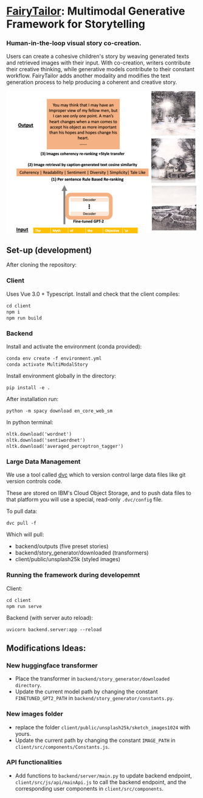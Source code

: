 # [FairyTailor](http://fairytailor.org/): Multimodal Generative Framework for Storytelling

### Human-in-the-loop visual story co-creation. 

Users can create a cohesive children's story by weaving generated texts and retrieved images with their input. 
With co-creation, writers contribute their creative thinking, while generative models contribute to their constant workflow. 
FairyTailor adds another modality and modifies the text generation process to help producing a coherent and creative story. 

![Architecture](framework.png)

## Set-up (development)

After cloning the repository:

### Client

Uses Vue 3.0 + Typescript.
Install and check that the client compiles:
```
cd client
npm i
npm run build
```

### Backend

Install and activate the environment (conda provided):
```
conda env create -f environment.yml
conda activate MultiModalStory
```

Install environment globally in the directory: 
```
pip install -e .
```

After installation run:
```
python -m spacy download en_core_web_sm
```
In python terminal:
```
nltk.download('wordnet')
nltk.download('sentiwordnet')
nltk.download('averaged_perceptron_tagger')
```

### Large Data Management

We use a tool called [dvc](https://dvc.org/) which to version control large data files like git version controls code. 

These are stored on IBM's Cloud Object Storage, and to push data files to that platform you will use a special, read-only `.dvc/config` file.

To pull data:
```
dvc pull -f
```

Which will pull:
- backend/outputs (five preset stories)
- backend/story_generator/downloaded (transformers)
- client/public/unsplash25k (styled images)

### Running the framework during developemnt

Client: 
```
cd client
npm run serve
```

Backend (with server auto reload): 
```
uvicorn backend.server:app --reload
```


## Modifications Ideas:

### New huggingface transformer
- Place the transformer in `backend/story_generator/downloaded directory`.
- Update the current model path by changing the constant `FINETUNED_GPT2_PATH` in `backend/story_generator/constants.py`.
### New images folder
- replace the folder `client/public/unsplash25k/sketch_images1024` with yours.
- Update the current path by changing the constant `IMAGE_PATH` in `client/src/components/Constants.js`.
### API functionalities
- Add functions to `backend/server/main.py` to update backend endpoint, `client/src/js/api/mainApi.js` to call the backend endpoint, and the corresponding user components in `client/src/components`.

